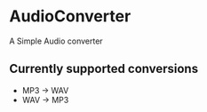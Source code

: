 # AudioConverter

A Simple Audio converter

## Currently supported conversions
- MP3 -> WAV
- WAV -> MP3
